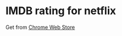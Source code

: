 # IMDB rating for netflix

Get from [Chrome Web Store](https://chrome.google.com/webstore/detail/imdb-for-netflix/maeboiplakjajainknghjdnlgllihehi/)
